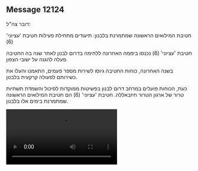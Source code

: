 ## Message 12124

דובר צה"ל: 

חטיבת המילואים הראשונה שמתמרנת בלבנון: תיעודים מתחילת פעילות חטיבת 'עציוני' (6)

חטיבת 'עציוני' (6) נכנסו ביממה האחרונה ללחימה בדרום לבנון לאחר שנה בה החטיבה פעלה להגנה על ישובי הצפון.

בשנה האחרונה, כוחות החטיבה גיוסו לשירות מספר פעמים, התאמנו והעלו את כשירותם לפעולה קרקעית בלבנון. 

כעת, הכוחות פועלים במרחב דרום לבנון בפשיטות ממוקדות לסיכול והשמדת תשתיות טרור של ארגון הטרור חיזבאללה. חטיבת 'עציוני' (6) הם חטיבת המילואים הראשונה שמתמרנת בימים אלו בלבנון.

![Video](12124/12124_media.mp4)
